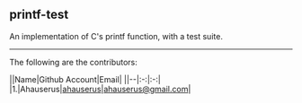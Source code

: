 ## printf-test
An implementation of C's printf function, with a test suite.
___
The following are the contributors:

||Name|Github Account|Email|
||--|:-:|:-:|
|1.|Ahauserus|[ahauserus](https://github.com/ahauserus)|ahauserus@gmail.com|
